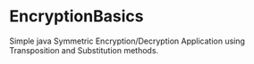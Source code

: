 # EncryptionBasics
Simple java Symmetric Encryption/Decryption Application using Transposition and Substitution methods.
